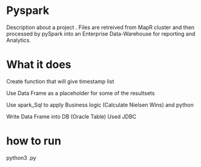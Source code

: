 # Pyspark

Description about a project .
Files are retreived from MapR cluster and then processed by pySpark into an Enterprise Data-Warehouse for reporting and Analytics.

# What it does

  Create function that will give timestamp list 

  Use Data Frame as a placeholder for some of the resultsets

  Use spark_Sql to apply Business logic (Calculate Nielsen Wins)  and python

  Write Data Frame into  DB (Oracle Table)
  Used JDBC 

# how to run 
  python3 <name offile>.py
